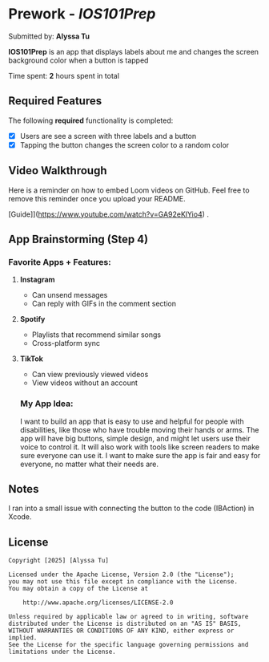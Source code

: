 # Prework - *IOS101Prep*

Submitted by: **Alyssa Tu**

**IOS101Prep** is an app that displays labels about me and changes the screen background color when a button is tapped

Time spent: **2** hours spent in total

## Required Features

The following **required** functionality is completed:

- [x] Users are see a screen with three labels and a button
- [x] Tapping the button changes the screen color to a random color
 
## Video Walkthrough

Here is a reminder on how to embed Loom videos on GitHub. Feel free to remove this reminder once you upload your README. 

[Guide]](https://www.youtube.com/watch?v=GA92eKlYio4) .

## App Brainstorming (Step 4)
### Favorite Apps + Features:
1. **Instagram**
   - Can unsend messages
   - Can reply with GIFs in the comment section
2. **Spotify**
   - Playlists that recommend similar songs
   - Cross-platform sync
3. **TikTok**
   - Can view previously viewed videos
   - View videos without an account
   
   ### My App Idea:  
   I want to build an app that is easy to use and helpful for people with disabilities, like those who have trouble moving their hands or arms. The app will have big buttons, simple design, and might let users use their voice to control it. It will also work with tools like screen readers to make sure everyone can use it. I want to make sure the app is fair and easy for everyone, no matter what their needs are.

## Notes

I ran into a small issue with connecting the button to the code (IBAction) in Xcode.

## License

    Copyright [2025] [Alyssa Tu]

    Licensed under the Apache License, Version 2.0 (the "License");
    you may not use this file except in compliance with the License.
    You may obtain a copy of the License at

        http://www.apache.org/licenses/LICENSE-2.0

    Unless required by applicable law or agreed to in writing, software
    distributed under the License is distributed on an "AS IS" BASIS,
    WITHOUT WARRANTIES OR CONDITIONS OF ANY KIND, either express or implied.
    See the License for the specific language governing permissions and
    limitations under the License.

